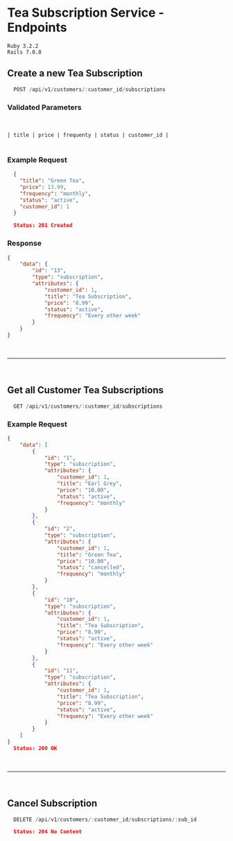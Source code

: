 # Tea Subscription Service - Endpoints

`Ruby 3.2.2`<br>
`Rails 7.0.8`

## Create a new Tea Subscription
```js
  POST /api/v1/customers/:customer_id/subscriptions
```

### Validated Parameters
<br>

```| title | price | frequenty | status | customer_id |```
<br>
<br>

### Example Request
```json
  {
    "title": "Green Tea",
    "price": 13.99,
    "frequency": "monthly",
    "status": "active",
    "customer_id": 1
  }

  Status: 201 Created
```

### Response
```json
{
    "data": {
        "id": "13",
        "type": "subscription",
        "attributes": {
            "customer_id": 1,
            "title": "Tea Subscription",
            "price": "8.99",
            "status": "active",
            "frequency": "Every other week"
        }
    }
}
```
<br>
<hr>
<br>

## Get all Customer Tea Subscriptions
```js
  GET /api/v1/customers/:customer_id/subscriptions
```

### Example Request
```json
{
    "data": [
        {
            "id": "1",
            "type": "subscription",
            "attributes": {
                "customer_id": 1,
                "title": "Earl Grey",
                "price": "10.00",
                "status": "active",
                "frequency": "monthly"
            }
        },
        {
            "id": "2",
            "type": "subscription",
            "attributes": {
                "customer_id": 1,
                "title": "Green Tea",
                "price": "10.00",
                "status": "cancelled",
                "frequency": "monthly"
            }
        },
        {
            "id": "10",
            "type": "subscription",
            "attributes": {
                "customer_id": 1,
                "title": "Tea Subscription",
                "price": "8.99",
                "status": "active",
                "frequency": "Every other week"
            }
        },
        {
            "id": "11",
            "type": "subscription",
            "attributes": {
                "customer_id": 1,
                "title": "Tea Subscription",
                "price": "8.99",
                "status": "active",
                "frequency": "Every other week"
            }
        }
    ]
}
  Status: 200 OK
```
<br>
<hr>
<br>

## Cancel Subscription
```js
  DELETE /api/v1/customers/:customer_id/subscriptions/:sub_id
  ```
```json
  Status: 204 No Content
```
